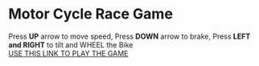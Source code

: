# Motor Cycle Race Game

Press **UP** arrow to move speed, Press **DOWN** arrow to brake, Press **LEFT and RIGHT** to tilt and WHEEL the Bike <br>
[USE THIS LINK TO PLAY THE GAME](https://ksrisayee12.github.io/MotorCycle-Race/index.html)
